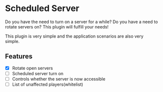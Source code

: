 # Scheduled Server

Do you have the need to turn on a server for a while? Do you have a need to rotate servers on? This plugin will fulfill
your needs!

This plugin is very simple and the application scenarios are also very simple.

## Features

- [x] Rotate open servers
- [ ] Scheduled server turn on
- [ ] Controls whether the server is now accessible
- [ ] List of unaffected players(whitelist)